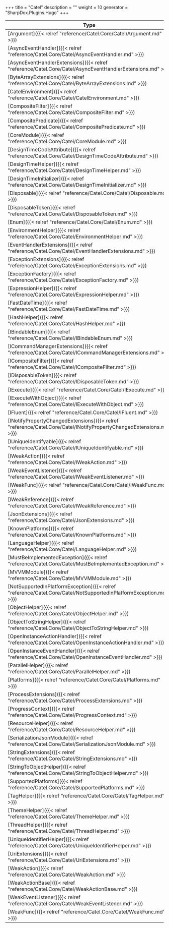 

+++
title = "Catel" 
description = ""
weight = 10
generator = "SharpDox.Plugins.Hugo"
+++

Type|Description
---|---
[Argument]({{< relref "reference/Catel.Core/Catel/Argument.md" >}})| 
[AsyncEventHandler]({{< relref "reference/Catel.Core/Catel/AsyncEventHandler.md" >}})| 
[AsyncEventHandlerExtensions]({{< relref "reference/Catel.Core/Catel/AsyncEventHandlerExtensions.md" >}})| 
[ByteArrayExtensions]({{< relref "reference/Catel.Core/Catel/ByteArrayExtensions.md" >}})| 
[CatelEnvironment]({{< relref "reference/Catel.Core/Catel/CatelEnvironment.md" >}})| 
[CompositeFilter]({{< relref "reference/Catel.Core/Catel/CompositeFilter.md" >}})| 
[CompositePredicate]({{< relref "reference/Catel.Core/Catel/CompositePredicate.md" >}})| 
[CoreModule]({{< relref "reference/Catel.Core/Catel/CoreModule.md" >}})| 
[DesignTimeCodeAttribute]({{< relref "reference/Catel.Core/Catel/DesignTimeCodeAttribute.md" >}})| 
[DesignTimeHelper]({{< relref "reference/Catel.Core/Catel/DesignTimeHelper.md" >}})| 
[DesignTimeInitializer]({{< relref "reference/Catel.Core/Catel/DesignTimeInitializer.md" >}})| 
[Disposable]({{< relref "reference/Catel.Core/Catel/Disposable.md" >}})| 
[DisposableToken]({{< relref "reference/Catel.Core/Catel/DisposableToken.md" >}})| 
[Enum]({{< relref "reference/Catel.Core/Catel/Enum.md" >}})| 
[EnvironmentHelper]({{< relref "reference/Catel.Core/Catel/EnvironmentHelper.md" >}})| 
[EventHandlerExtensions]({{< relref "reference/Catel.Core/Catel/EventHandlerExtensions.md" >}})| 
[ExceptionExtensions]({{< relref "reference/Catel.Core/Catel/ExceptionExtensions.md" >}})| 
[ExceptionFactory]({{< relref "reference/Catel.Core/Catel/ExceptionFactory.md" >}})| 
[ExpressionHelper]({{< relref "reference/Catel.Core/Catel/ExpressionHelper.md" >}})| 
[FastDateTime]({{< relref "reference/Catel.Core/Catel/FastDateTime.md" >}})| 
[HashHelper]({{< relref "reference/Catel.Core/Catel/HashHelper.md" >}})| 
[IBindableEnum]({{< relref "reference/Catel.Core/Catel/IBindableEnum.md" >}})| 
[ICommandManagerExtensions]({{< relref "reference/Catel.Core/Catel/ICommandManagerExtensions.md" >}})| 
[ICompositeFilter]({{< relref "reference/Catel.Core/Catel/ICompositeFilter.md" >}})| 
[IDisposableToken]({{< relref "reference/Catel.Core/Catel/IDisposableToken.md" >}})| 
[IExecute]({{< relref "reference/Catel.Core/Catel/IExecute.md" >}})| 
[IExecuteWithObject]({{< relref "reference/Catel.Core/Catel/IExecuteWithObject.md" >}})| 
[IFluent]({{< relref "reference/Catel.Core/Catel/IFluent.md" >}})| 
[INotifyPropertyChangedExtensions]({{< relref "reference/Catel.Core/Catel/INotifyPropertyChangedExtensions.md" >}})| 
[IUniqueIdentifyable]({{< relref "reference/Catel.Core/Catel/IUniqueIdentifyable.md" >}})| 
[IWeakAction]({{< relref "reference/Catel.Core/Catel/IWeakAction.md" >}})| 
[IWeakEventListener]({{< relref "reference/Catel.Core/Catel/IWeakEventListener.md" >}})| 
[IWeakFunc]({{< relref "reference/Catel.Core/Catel/IWeakFunc.md" >}})| 
[IWeakReference]({{< relref "reference/Catel.Core/Catel/IWeakReference.md" >}})| 
[JsonExtensions]({{< relref "reference/Catel.Core/Catel/JsonExtensions.md" >}})| 
[KnownPlatforms]({{< relref "reference/Catel.Core/Catel/KnownPlatforms.md" >}})| 
[LanguageHelper]({{< relref "reference/Catel.Core/Catel/LanguageHelper.md" >}})| 
[MustBeImplementedException]({{< relref "reference/Catel.Core/Catel/MustBeImplementedException.md" >}})| 
[MVVMModule]({{< relref "reference/Catel.Core/Catel/MVVMModule.md" >}})| 
[NotSupportedInPlatformException]({{< relref "reference/Catel.Core/Catel/NotSupportedInPlatformException.md" >}})| 
[ObjectHelper]({{< relref "reference/Catel.Core/Catel/ObjectHelper.md" >}})| 
[ObjectToStringHelper]({{< relref "reference/Catel.Core/Catel/ObjectToStringHelper.md" >}})| 
[OpenInstanceActionHandler]({{< relref "reference/Catel.Core/Catel/OpenInstanceActionHandler.md" >}})| 
[OpenInstanceEventHandler]({{< relref "reference/Catel.Core/Catel/OpenInstanceEventHandler.md" >}})| 
[ParallelHelper]({{< relref "reference/Catel.Core/Catel/ParallelHelper.md" >}})| 
[Platforms]({{< relref "reference/Catel.Core/Catel/Platforms.md" >}})| 
[ProcessExtensions]({{< relref "reference/Catel.Core/Catel/ProcessExtensions.md" >}})| 
[ProgressContext]({{< relref "reference/Catel.Core/Catel/ProgressContext.md" >}})| 
[ResourceHelper]({{< relref "reference/Catel.Core/Catel/ResourceHelper.md" >}})| 
[SerializationJsonModule]({{< relref "reference/Catel.Core/Catel/SerializationJsonModule.md" >}})| 
[StringExtensions]({{< relref "reference/Catel.Core/Catel/StringExtensions.md" >}})| 
[StringToObjectHelper]({{< relref "reference/Catel.Core/Catel/StringToObjectHelper.md" >}})| 
[SupportedPlatforms]({{< relref "reference/Catel.Core/Catel/SupportedPlatforms.md" >}})| 
[TagHelper]({{< relref "reference/Catel.Core/Catel/TagHelper.md" >}})| 
[ThemeHelper]({{< relref "reference/Catel.Core/Catel/ThemeHelper.md" >}})| 
[ThreadHelper]({{< relref "reference/Catel.Core/Catel/ThreadHelper.md" >}})| 
[UniqueIdentifierHelper]({{< relref "reference/Catel.Core/Catel/UniqueIdentifierHelper.md" >}})| 
[UriExtensions]({{< relref "reference/Catel.Core/Catel/UriExtensions.md" >}})| 
[WeakAction]({{< relref "reference/Catel.Core/Catel/WeakAction.md" >}})| 
[WeakActionBase]({{< relref "reference/Catel.Core/Catel/WeakActionBase.md" >}})| 
[WeakEventListener]({{< relref "reference/Catel.Core/Catel/WeakEventListener.md" >}})| 
[WeakFunc]({{< relref "reference/Catel.Core/Catel/WeakFunc.md" >}})| 

